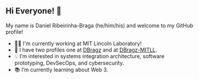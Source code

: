 ## Hi Everyone! 👋

My name is Daniel Ribeirinha-Braga (he/him/his) and welcome to my GitHub profile!

- 👨‍💻 I'm currently working at MIT Lincoln Laboratory!
- 👤 I have two profiles one at [DBragz](https://github.com/DBragz/DBragz) and at [DBragz-MITLL](https://github.com/DBragz-MITLL).
- 💡 I’m interested in systems integration architecture, software prototyping, DevSecOps, and cybersecurity.
- 📚 I’m currently learning about Web 3.
